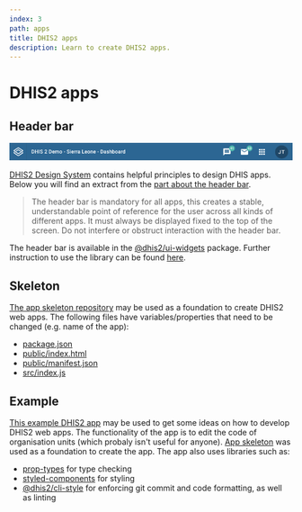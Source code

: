 ```yaml
---
index: 3
path: apps
title: DHIS2 apps
description: Learn to create DHIS2 apps.
---
```


# DHIS2 apps

## Header bar
![Header bar][header-image]

[DHIS2 Design System][design-system] contains helpful principles to design DHIS apps. Below you will find an extract from the [part about the header bar][design-system-header].

>The header bar is mandatory for all apps, this creates a stable, understandable point of reference for the user across all kinds of different apps. It must always be displayed fixed to the top of the screen. Do not interfere or obstruct interaction with the header bar.

The header bar is available in the [@dhis2/ui-widgets][npm-widgets] package. Further instruction to use the library can be found [here][ui].

## Skeleton
[The app skeleton repository][skeleton] may be used as a foundation to create DHIS2 web apps. The following files have variables/properties that need to be changed (e.g. name of the app):
* [package.json][skeleton-package]
* [public/index.html][skeleton-html]
* [public/manifest.json][skeleton-manifest]
* [src/index.js][skeleton-js]

## Example
[This example DHIS2 app][example] may be used to get some ideas on how to develop DHIS2 web apps. The functionality of the app is to edit the code of organisation units (which probaly isn't useful for anyone). [App skeleton][apps-skeleton] was used as a foundation to create the app. The app also uses libraries such as:
* [prop-types][prop-types] for type checking
* [styled-components][styled-components] for styling
* [@dhis2/cli-style][cli-style] for enforcing git commit and code formatting, as well as linting

[header-image]: images/headerbar.png
[design-system]: https://github.com/dhis2/design-system
[design-system-header]: https://github.com/dhis2/design-system/blob/master/organisms/header-bar.md
[npm-widgets]: https://www.npmjs.com/package/@dhis2/ui-widgets
[ui]: ../ui
[skeleton]: https://github.com/dhis2designlab/app-skeleton
[skeleton-package]: https://github.com/dhis2designlab/app-skeleton/tree/master/package.json
[skeleton-html]: https://github.com/dhis2designlab/app-skeleton/tree/master/public/index.html
[skeleton-manifest]: https://github.com/dhis2designlab/app-skeleton/tree/master/public/manifest.json
[skeleton-js]: https://github.com/dhis2designlab/app-skeleton/tree/master/src/index.js
[apps-skeleton]: #skeleton
[example]: https://github.com/dhis2designlab/app-example
[prop-types]: https://www.npmjs.com/package/prop-types
[styled-components]: https://www.styled-components.com/
[cli-style]: https://www.npmjs.com/package/@dhis2/cli-style